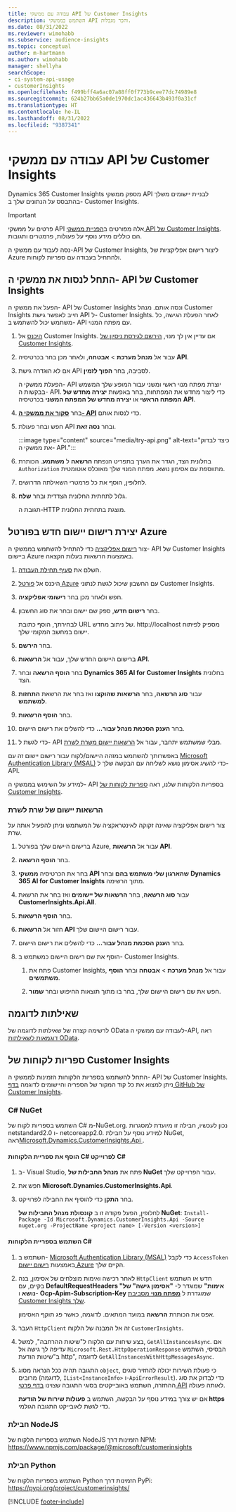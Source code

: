 ```yaml
---
title: עבודה עם ממשקי API של Customer Insights
description: השתמש בממשקי API והכר מגבלות.
ms.date: 08/31/2022
ms.reviewer: wimohabb
ms.subservice: audience-insights
ms.topic: conceptual
author: m-hartmann
ms.author: wimohabb
manager: shellyha
searchScope:
- ci-system-api-usage
- customerInsights
ms.openlocfilehash: f499bff4a6ac07a88ff0f773b9cee77dc74989e8
ms.sourcegitcommit: 624b27bb65a0de1970dc1ac436643b493f0a31cf
ms.translationtype: HT
ms.contentlocale: he-IL
ms.lasthandoff: 08/31/2022
ms.locfileid: "9387341"
---
```

# <a name="work-with-customer-insights-apis"></a>עבודה עם ממשקי API של Customer Insights

Dynamics 365 Customer Insights מספק ממשקי API לבניית יישומים משלך בהתבסס על הנתונים שלך ב- Customer Insights.

> [!IMPORTANT]
> פרטים על ממשקי API אלה מפורטים ב[הפניית ממשקי API של Customer Insights](https://developer.ci.ai.dynamics.com/api-details#api=CustomerInsights). הם כוללים מידע נוסף על פעולות, פרמטרים ותגובות.

נסה לעבוד עם ממשקי ה-API של Customer Insights, ליצור רישום אפליקציות של Azure ולהתחיל בעבודה עם ספריות לקוחות.

## <a name="get-started-trying-the-customer-insights-apis"></a>התחל לנסות את ממשקי ה- API של Customer Insights

הפעל את ממשקי ה- API של Customer Insights ונסה אותם. מנהל Customer Insights חייב לאפשר גישת API ל- Customer Insights. לאחר הפעלת הגישה, כל משתמש יכול להשתמש ב- API עם מפתח המנוי.

1. [היכנס](https://home.ci.ai.dynamics.com) אל Customer Insights. אם עדיין אין לך מנוי, [הירשם לגירסת ניסיון של Customer Insights](https://aka.ms/tryci).

1. עבור אל **מנהל מערכת** > **אבטחה**, ולאחר מכן בחר בכרטיסיה **API**.

1. אם לא הוגדרה גישת API לסביבה, בחר **הפוך לזמין**.

   הפעלת ממשקי ה- API יוצרת מפתח מנוי ראשי ומשני עבור המופע שלך המשמש בבקשות ה- API. כדי ליצור מחדש את המפתחות, בחר באפשות **יצירה מחדש של המפתח הראשי** או **יצירה מחדש של המפתח המשני** בכרטיסיה **API**.

1. בחר  [**סקור את ממשקי ה- API**](https://developer.ci.ai.dynamics.com/api-details#api=CustomerInsights&operation=Get-all-instances) כדי לנסות אותם.

1. חפש ובחר פעולת API ובחר **נסה זאת**.

   :::image type="content" source="media/try-api.png" alt-text="כיצד לבדוק את ממשקי ה- API.":::

1. בחלונית הצד, הגדר את הערך בתפריט הנפתח **הרשאה** ל **משתמע**. הכותרת `Authorization` מתווספת עם אסימון נושא. מפתח המנוי שלך מאוכלס אוטומטית.
  
1. לחלופין, הוסף את כל פרמטרי השאילתה הדרושים.

1. גלול לתחתית החלונית הצדדית ובחר **שלח**.

   תגובת ה-HTTP מוצגת בתחתית החלונית.

## <a name="create-a-new-app-registration-in-the-azure-portal"></a>יצירת רישום יישום חדש בפורטל Azure

צור [רישום אפליקציה](/graph/auth-register-app-v2) כדי להתחיל להשתמש בממשקי ה- API של Customer Insights ביישום Azure באמצעות הרשאות בעלות הקצאה.

1. השלם את [סעיף תחילת העבודה](#get-started-trying-the-customer-insights-apis).

1. היכנס אל [פורטל Azure](https://portal.azure.com) עם החשבון שיכול לגשת לנתוני Customer Insights.

1. חפש ולאחר מכן בחר **רישומי אפליקציה**.

1. בחר **רישום חדש**, ספק שם יישום ובחר את סוג החשבון.

   לבחירתך, הוסף כתובת URL של ניתוב מחדש. http://localhost מספיק לפיתוח יישום במחשב המקומי שלך.

1. בחר **הירשם**.

1. ברישום היישום החדש שלך, עבור אל **הרשאות API**.

1. בחר **הוסף הרשאה** ובחר **Dynamics 365 AI for Customer Insights** בחלונית הצד.

1. עבור **סוג הרשאה**, בחר **הרשאות שהוקצו** ואז בחר את הרשאת **התחזות למשתמש**.

1. בחר **הוסף הרשאות**.

1. בחר **הענק הסכמת מנהל עבור...** כדי להשלים את רישום היישום.

1. כדי לגשת ל- API מבלי שמשתמש יתחבר, עבור אל [הרשאות יישום משרת לשרת](#server-to-server-application-permissions).

באפשרותך להשתמש במזהה היישום/לקוח עבור רישום יישום זה עם [Microsoft Authentication Library‏ (MSAL)](/azure/active-directory/develop/msal-overview) כדי להשיג אסימון נושא לשליחה עם הבקשה שלך ל- API.

<!-- :::image type="content" source="media/grant-admin-consent.gif" alt-text="How to grant admin consent."::: -->

למידע על השימוש בממשקי ה- API בספריות הלקוחות שלנו, ראה [ספריות לקוחות של Customer Insights](#customer-insights-client-libraries).

### <a name="server-to-server-application-permissions"></a>הרשאות יישום של שרת לשרת

צור רישום אפליקציה שאינה זקוקה לאינטראקציה של המשתמש וניתן להפעיל אותה על שרת.

1. ברישום היישום שלך בפורטל Azure, עבור אל **הרשאות API**.

1. בחר **הוסף הרשאה**.

1. בחר את הכרטיסיה **ממשקי API שהארגון שלי משתמש בהם** ובחר **Dynamics 365 AI for Customer Insights** מתוך הרשימה.

1. עבור **סוג הרשאה**, בחר **הרשאות של יישומים** ואז בחר את הרשאת **CustomerInsights.Api.All**.

1. בחר **הוסף הרשאות**.

1. חזור אל **הרשאות API** עבור רישום היישום שלך.

1. בחר **הענק הסכמת מנהל עבור...** כדי להשלים את רישום היישום.

   <!--  :::image type="content" source="media/grant-admin-consent.gif" alt-text="How to grant admin consent."::: -->

1. הוסף את שם רישום היישום כמשתמש ב- Customer Insights.

   1. פתח את Customer Insights, עבור אל **מנהל מערכת** > **אבטחה** ובחר **הוסף משתמשים**.

   1. חפש את שם רישום היישום שלך, בחר בו מתוך תוצאות החיפוש ובחר **שמור**.

## <a name="sample-queries"></a>שאילתות לדוגמה

לרשימה קצרה של שאילתות לדוגמה של OData לעבודה עם ממשקי ה-API, ראה [דוגמאות לשאילתות OData](odata-examples.md).

## <a name="customer-insights-client-libraries"></a>ספריות לקוחות של Customer Insights

התחל להשתמש בספריות הלקוחות הזמינות לממשקי ה- API של Customer Insights. ניתן למצוא את כל קוד המקור של הספריה והיישומים לדוגמה [בדף GitHub של Customer Insights](https://github.com/microsoft/Dynamics365-CustomerInsights-Client-Libraries).

### <a name="c-nuget"></a>C# NuGet

השתמש בספריות לקוח של C# מ-NuGet‏.org. נכון לעכשיו, חבילה זו מיועדת למסגרות netstandard2.0 ו- netcoreapp2.0. למידע נוסף על חבילת NuGet, ראה[Microsoft.Dynamics.CustomerInsights.Api ](https://www.nuget.org/packages/Microsoft.Dynamics.CustomerInsights.Api/).

#### <a name="add-the-c-client-library-to-a-c-project"></a>הוסף את ספריית הלקוחות C#‎ לפרוייקט C#‎

1. ב- Visual Studio, פתח את **מנהל החבילות של NuGet** עבור הפרוייקט שלך.

1. חפש את **Microsoft.Dynamics.CustomerInsights.Api**.

1. בחר **התקן** כדי להוסיף את החבילה לפרוייקט.

   לחלופין, הפעל פקודה זו ב **קונסולת מנהל החבילות של NuGet**: `Install-Package -Id Microsoft.Dynamics.CustomerInsights.Api -Source nuget.org -ProjectName <project name> [-Version <version>]`

   <!--  :::image type="content" source="media/visual-studio-nuget-package.gif" alt-text="Add NuGet package to Visual Studio project."::: -->

#### <a name="use-the-c-client-library"></a>השתמש בספריית הלקוחות C#‎

1. השתמש ב- [Microsoft Authentication Library‏ (MSAL)](/azure/active-directory/develop/msal-overview) כדי לקבל `AccessToken` באמצעות [רישום יישום Azure](#create-a-new-app-registration-in-the-azure-portal) הקיים שלך.

1. לאחר רכישה ואימות מוצלחים של אסימון, בנה `HttpClient` חדש או השתמש בקיים, עם **DefaultRequestHeaders "אימות"** שמוגדר ל- **"אסימון גישה" של נושא** ו- **Ocp-Apim-Subscription-Key** שמוגדרת ל [**מפתח מנוי** מסביבת Customer Insights שלך](#get-started-trying-the-customer-insights-apis).   

   אפס את הכותרת **הרשאה** במועד המתאים. לדוגמה, כאשר פג תוקף האסימון.

1. העבר `HttpClient` זה אל המבנה של הלקוח `CustomerInsights`.

   <!--   :::image type="content" source="media/httpclient-sample.png" alt-text="Sample of httpclient."::: -->

1. בצע שיחות עם הלקוח ל"שיטות ההרחבה", למשל, `GetAllInstancesAsync`. אם עדיפה לך גישה אל `Microsoft.Rest.HttpOperationResponse` הבסיסי, השתמש ב"שיטות הודעת http", לדוגמה `GetAllInstancesWithHttpMessagesAsync`.

1. התגובה תהיה ככל הנראה מסוג `object`, כי פעולת השירות יכולה להחזיר סוגים מרובים (לדוגמה, `IList<InstanceInfo>` ו-`ApiErrorResult`). כדי לבדוק את סוג ההחזרה, השתמש באובייקטים בסוגי התגובה שצוינו [בדף פרטי API](https://developer.ci.ai.dynamics.com/api-details#api=CustomerInsights) לאותה פעולה.

   אם יש צורך במידע נוסף על הבקשה, השתמש ב **פעולות שירות של הודעת https** כדי לגשת לאובייקט התגובה הגולמי.

### <a name="nodejs-package"></a>חבילת NodeJS

השתמש בספריות הלקוח של NodeJS הזמינות דרך NPM: https://www.npmjs.com/package/@microsoft/customerinsights

### <a name="python-package"></a>חבילת Python

השתמש בספריות הלקוח של Python הזמינות דרך PyPi: https://pypi.org/project/customerinsights/

[!INCLUDE [footer-include](includes/footer-banner.md)]
